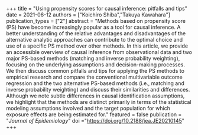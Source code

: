 +++
title = "Using propensity scores for causal inference: pitfalls and tips"
date = 2021-06-12
authors = ["Koichiro Shiba","Takuya Kawahara"]
publication_types = ["2"]
abstract = "Methods based on propensity score (PS) have become increasingly popular as a tool for causal inference. A better understanding of the relative advantages and disadvantages of the alternative analytic approaches can contribute to the optimal choice and use of a specific PS method over other methods. In this article, we provide an accessible overview of causal inference from observational data and two major PS-based methods (matching and inverse probability weighting), focusing on the underlying assumptions and decision-making processes. We then discuss common pitfalls and tips for applying the PS methods to empirical research and compare the conventional multivariable outcome regression and the two alternative PS-based methods (i.e., matching and inverse probability weighting) and discuss their similarities and differences. Although we note subtle differences in causal identification assumptions, we highlight that the methods are distinct primarily in terms of the statistical modeling assumptions involved and the target population for which exposure effects are being estimated for."
featured = false
publication = "*Journal of Epidemiology*"
doi ="https://doi.org/10.2188/jea.JE20210145"
+++
